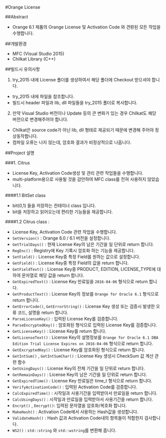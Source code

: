 #Orange License

##Abstract

- Orange 6.1 제품의 Orange License 및 Activation Code 와 견롼된 모든 작업을 수행합니다.

##개발환경

- MFC (Visual Studio 2015)
- Chilkat Library (C++)

##빌드시 유의사항

1. try_2015 내에 License 폴더를 생성하여서 해당 폴더에 Checkout 받으셔야 합니다.
  - try_2015 내에 파일을 참조합니다.
  - 빌드시 header 파일과 lib, dll 파일들을 try_2015 폴더로 복사합니다.
2. 만약 Visual Studio 버전이나 Update 등의 큰 변화가 있는 경우 Chilkat도 해당 버전으로 변경해주어야 합니다.
  - Chilkat은 source code가 아닌 lib, dll 형태로 제공되기 때문에 변경해 주어야 정상동작합니다.
  - 컴파일 오류는 나지 않는데, 암호화 결과가 비정상적으로 나옵니다.

##Project 설명

###1. Citrus
- License Key, Activation Code생성 및 관리 관련 작업들을 수행합니다.
- multi-platform용으로 사용될 것을 감안하여 MFC class를 전혀 사용하지 않았습니다.

####1.1 BitSet class
- bit(0,1) 들을 저장하는 컨테이너 class 입니다.
- bit을 저장하고 읽어오는데 편리한 기능들을 제공합니다.

####1.2 Citrus class : 
- License Key, Activation Code 관련 작업을 수행합니다.
- `SetVersion()` : Orange 6.0 / 6.1 버전을 설정합니다.
- `GetTrialDays()` : 현재 License Key의 남은 기간을 일 단위로 return 합니다.
- `RegEnc()` : Registry에 Key 기록시 암호화 하는 기능을 제공합니다.
- `SetField()` : License Key중 특정 Field를 원하는 값으로 설정합니다.
- `GetField()` : License Key중 특정 Field의 값을 return 합니다.
- `GetFieldText()` : License Key중 PRODUCT, EDITION, LICENSE_TYPE에 대하여 문자열로 해당 값을 return 합니다.
- `GetExpiredText()` : License Key 만료일을 `2016-04-06` 형식으로 return 합니다.
- `GetProductText()` : License Key의 정보를 `Orange for Oracle 6.1` 형식으로 return 합니다.
- `GetErrorCode()`, `GetErrorString()` : License Key 생성 또는 검증시 발생한 오류 코드, 설명을 return 합니다.
- `ParseLicenseKey()` : 입력된 License Key를 검증합니다.
- `ParseEncryptedKey()` : 암호화된 형식으로 입력된 License Key를 검증합니다.
- `GetLicenseKey()` : License Key를 return 합니다.
- `GetLicenseText()` : License Key의 설명정보를 `Orange for Oracle 6.1 DBA Edition Trial License Expires on 2016-04-06` 형식으로 return 합니다.
- `GetExcryptedKey()` : License Key를 암호화된 형식으로 return 합니다.
- `GetIntSum()` , `GetIntSumChar()` : License Key 생성시 CheckSum 값 계산 관련 함수
- `GetUsingDays()` : License Key의 전체 기간을 일 단위로 return 합니다.
- `GetRemainDays()` : License Key의 남은 기간을 일 단위로 return 합니다.
- `GetExpiredTime()` : License Key 만료일은 time_t 형식으로 return 합니다.
- `VerifyActivationCode()` : 입력된 Activation Code를 검증합니다.
- `CalcExpiredTime()` : 시작일과 사용기간을 입력받아서 만료일을 return 합니다.
- `CalcUsingDays()` : 시작일과 만료일을 입력받아서 사용기간을 return 합니다.
- `Encrpt()` , `Decrypt()`: 입력된 문자열을 암호화/복호화 합니다.
- `MakeHash()` : Activation Code에서 사용하는 Hash값을 생성합니다.
- `ValidateHash()` : Hash 값과 Activation Code내의 항목들이 적합한지 검사합니다.
- `WS2()` : `std::string` 와 `std::wstring`를 변환해 줍니다.

